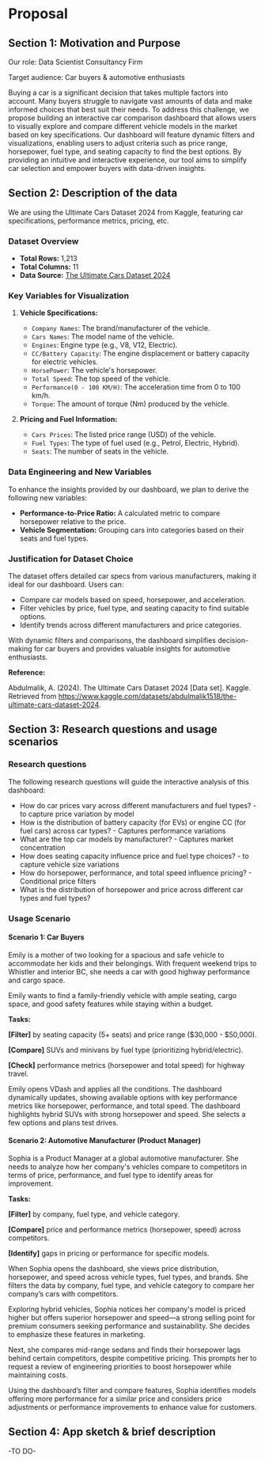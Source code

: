 # Proposal

## Section 1: Motivation and Purpose

Our role: Data Scientist Consultancy Firm

Target audience: Car buyers & automotive enthusiasts

Buying a car is a significant decision that takes multiple factors into account. Many buyers struggle to navigate vast amounts of data and make informed choices that best suit their needs. To address this challenge, we propose building an interactive car comparison dashboard that allows users to visually explore and compare different vehicle models in the market based on key specifications. Our dashboard will feature dynamic filters and visualizations, enabling users to adjust criteria such as price range, horsepower, fuel type, and seating capacity to find the best options. By providing an intuitive and interactive experience, our tool aims to simplify car selection and empower buyers with data-driven insights.

## Section 2: Description of the data

We are using the Ultimate Cars Dataset 2024 from Kaggle, featuring car specifications, performance metrics, pricing, etc.

### Dataset Overview

- **Total Rows:** 1,213
- **Total Columns:** 11
- **Data Source:** [The Ultimate Cars Dataset 2024](https://www.kaggle.com/datasets/abdulmalik1518/the-ultimate-cars-dataset-2024)

### Key Variables for Visualization

1. **Vehicle Specifications:**
   - `Company Names`: The brand/manufacturer of the vehicle.
   - `Cars Names`: The model name of the vehicle.
   - `Engines`: Engine type (e.g., V8, V12, Electric).
   - `CC/Battery Capacity`: The engine displacement or battery capacity for electric vehicles.
   - `HorsePower`: The vehicle's horsepower.
   - `Total Speed`: The top speed of the vehicle.
   - `Performance(0 - 100 KM/H)`: The acceleration time from 0 to 100 km/h.
   - `Torque`: The amount of torque (Nm) produced by the vehicle.

2. **Pricing and Fuel Information:**
   - `Cars Prices`: The listed price range (USD) of the vehicle.
   - `Fuel Types`: The type of fuel used (e.g., Petrol, Electric, Hybrid).
   - `Seats`: The number of seats in the vehicle.

### Data Engineering and New Variables

To enhance the insights provided by our dashboard, we plan to derive the following new variables:

- **Performance-to-Price Ratio:** A calculated metric to compare horsepower relative to the price.
- **Vehicle Segmentation:** Grouping cars into categories based on their seats and fuel types.

### Justification for Dataset Choice

The dataset offers detailed car specs from various manufacturers, making it ideal for our dashboard. Users can:

- Compare car models based on speed, horsepower, and acceleration.
- Filter vehicles by price, fuel type, and seating capacity to find suitable options.
- Identify trends across different manufacturers and price categories.

With dynamic filters and comparisons, the dashboard simplifies decision-making for car buyers and provides valuable insights for automotive enthusiasts.

**Reference:**

Abdulmalik, A. (2024). The Ultimate Cars Dataset 2024 [Data set]. Kaggle. Retrieved from https://www.kaggle.com/datasets/abdulmalik1518/the-ultimate-cars-dataset-2024.

## Section 3: Research questions and usage scenarios

### Research questions

The following research questions will guide the interactive analysis of this dashboard:

- How do car prices vary across different manufacturers and fuel types?  - to capture price variation by model
- How is the distribution of battery capacity (for EVs) or engine CC (for fuel cars) across car types? - Captures performance variations
- What are the top car models by manufacturer? - Captures market concentration
- How does seating capacity influence price and fuel type choices?  - to capture vehicle size variations
- How do horsepower, performance, and total speed influence pricing? - Conditional price filters
- What is the distribution of horsepower and price across different car types and fuel types?

### Usage Scenario

#### Scenario 1: Car Buyers

Emily is a mother of two looking for a spacious and safe vehicle to accommodate her kids and their belongings. With frequent weekend trips to Whistler and interior BC, she needs a car with good highway performance and cargo space.  

Emily wants to find a family-friendly vehicle with ample seating, cargo space, and good safety features while staying within a budget.  

**Tasks:**

**[Filter]** by seating capacity (5+ seats) and price range ($30,000 - $50,000).

**[Compare]** SUVs and minivans by fuel type (prioritizing hybrid/electric).

**[Check]** performance metrics (horsepower and total speed) for highway travel.

Emily opens VDash and applies all the conditions. The dashboard dynamically updates, showing available options with key performance metrics like horsepower, performance, and total speed. The dashboard highlights hybrid SUVs with strong horsepower and speed. She selects a few options and plans test drives.

#### Scenario 2: Automotive Manufacturer (Product Manager)

Sophia is a Product Manager at a global automotive manufacturer. She needs to analyze how her company's vehicles compare to competitors in terms of price, performance, and fuel type to identify areas for improvement.

**Tasks:**

**[Filter]** by company, fuel type, and vehicle category.

**[Compare]** price and performance metrics (horsepower, speed) across competitors.

**[Identify]** gaps in pricing or performance for specific models.

When Sophia opens the dashboard, she views price distribution, horsepower, and speed across vehicle types, fuel types, and brands. She filters the data by company, fuel type, and vehicle category to compare her company’s cars with competitors.

Exploring hybrid vehicles, Sophia notices her company's model is priced higher but offers superior horsepower and speed—a strong selling point for premium consumers seeking performance and sustainability. She decides to emphasize these features in marketing.

Next, she compares mid-range sedans and finds their horsepower lags behind certain competitors, despite competitive pricing. This prompts her to request a review of engineering priorities to boost horsepower while maintaining costs.

Using the dashboard’s filter and compare features, Sophia identifies models offering more performance for a similar price and considers price adjustments or performance improvements to enhance value for customers.

## Section 4: App sketch & brief description

-TO DO-
